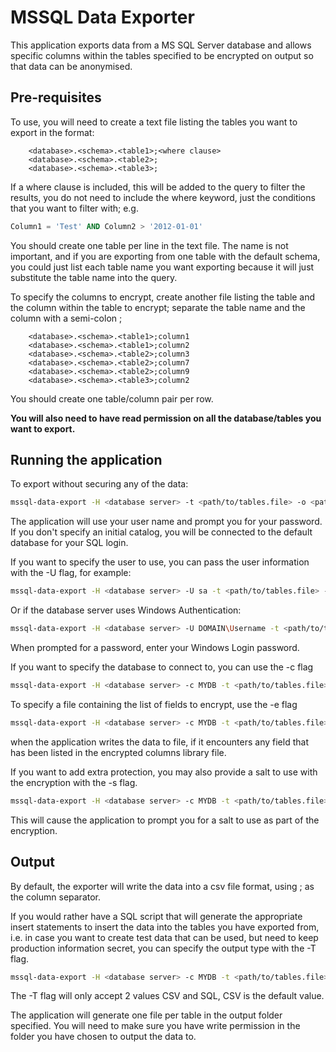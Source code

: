# MSSQL Data Exporter


This application exports data from a MS SQL Server database and allows specific columns within the tables specified to be encrypted on output so that data can be anonymised.
 
## Pre-requisites

To use, you will need to create a text file listing the tables you want to export in the format:

```
    <database>.<schema>.<table1>;<where clause>
    <database>.<schema>.<table2>;
    <database>.<schema>.<table3>;
```

If a where clause is included, this will be added to the query to filter the results, you do not need to include the where keyword, just the conditions that you want to filter with; e.g.

```SQL
Column1 = 'Test' AND Column2 > '2012-01-01'
```

You should create one table per line in the text file. The name is not important, and if you are exporting from one table with the default schema, you could just list each table name you want exporting because it will just substitute the table name into the query.

To specify the columns to encrypt, create another file listing the table and the column within the table to encrypt; separate the table name and the column with a semi-colon ;

```
    <database>.<schema>.<table1>;column1
    <database>.<schema>.<table1>;column2
    <database>.<schema>.<table2>;column3
    <database>.<schema>.<table2>;column7
    <database>.<schema>.<table2>;column9
    <database>.<schema>.<table3>;column2
```

You should create one table/column pair per row.

**You will also need to have read permission on all the database/tables you want to export.**

## Running the application

To export without securing any of the data:
 
```bash
mssql-data-export -H <database server> -t <path/to/tables.file> -o <path/to/output-directory>
```

The application will use your user name and prompt you for your password. If you don't specify an initial catalog, you will be connected to the default database for your SQL login.

If you want to specify the user to use, you can pass the user information with the -U flag, for example:

```bash
mssql-data-export -H <database server> -U sa -t <path/to/tables.file> -o <path/to/output-directory>
```

Or if the database server uses Windows Authentication:

```bash
mssql-data-export -H <database server> -U DOMAIN\Username -t <path/to/tables.file> -o <path/to/output-directory>
```

When prompted for a password, enter your Windows Login password.

If you want to specify the database to connect to, you can use the -c flag

```bash
mssql-data-export -H <database server> -c MYDB -t <path/to/tables.file> -o <path/to/output-directory>
```

To specify a file containing the list of fields to encrypt, use the -e flag

```bash
mssql-data-export -H <database server> -c MYDB -t <path/to/tables.file> -e <path/to/encrypt.file> -o <path/to/output-directory>
```

when the application writes the data to file, if it encounters any field that has been listed in the encrypted columns library file.

If you want to add extra protection, you may also provide a salt to use with the encryption with the -s flag.

```bash
mssql-data-export -H <database server> -c MYDB -t <path/to/tables.file> -e <path/to/encrypt.file> -o <path/to/output-directory> -s
```

This will cause the application to prompt you for a salt to use as part of the encryption.

## Output

By default, the exporter will write the data into a csv file format, using ; as the column separator. 

If you would rather have a SQL script that will generate the appropriate insert statements to insert the data into the tables you have exported from, i.e. in case you want to create test data that can be used, but need to keep production information secret, you can specify the output type with the -T flag.

```bash
mssql-data-export -H <database server> -c MYDB -t <path/to/tables.file> -e <path/to/encrypt.file> -o <path/to/output-directory> -T SQL
```

The -T flag will only accept 2 values CSV and SQL, CSV is the default value.

The application will generate one file per table in the output folder specified. You will need to make sure you have write permission in the folder you have chosen to output the data to.
